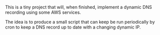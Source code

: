 This is a tiny project that will, when finished, implement a dynamic DNS recording using some AWS services.

The idea is to produce a small script that can keep be run periodically by cron to keep a DNS record up to date with a changing dynamic IP.
